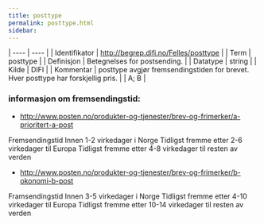 ```yaml
---
title: posttype
permalink: posttype.html
sidebar:
---
```


| ---- | ---- |
| Identifikator | http://begrep.difi.no/Felles/posttype |
| Term | posttype |
| Definisjon | Betegnelses for postsending. |
| Datatype | string |
| Kilde | DIFI |
| Kommentar | posttype avgjør fremsendingstiden for brevet. Hver posttype har forskjellig pris. |
| A; B |

### informasjon om fremsendingstid:

* http://www.posten.no/produkter-og-tjenester/brev-og-frimerker/a-prioritert-a-post

Fremsendingstid Innen 1-2 virkedager i Norge Tidligst fremme etter 2-6 virkedager til Europa Tidligst fremme etter 4-8 virkedager til resten av verden

* http://www.posten.no/produkter-og-tjenester/brev-og-frimerker/b-okonomi-b-post

Framsendingstid Innen 3-5 virkedager i Norge Tidligst fremme etter 4-10 virkedager til Europa Tidligst fremme etter 10-14 virkedager til resten av verden



